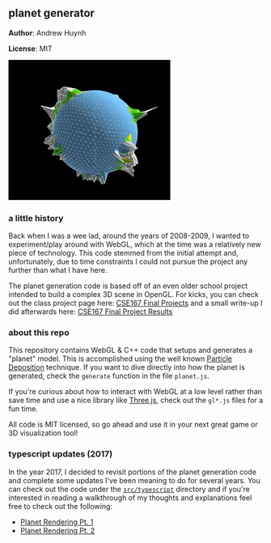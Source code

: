 ## planet generator

__Author__: Andrew Huynh

__License__: MIT


![example-planet gif](docs/example-planet.gif)

### a little history

Back when I was a wee lad, around the years of 2008-2009, I wanted to
experiment/play around with WebGL, which at the time was a relatively new
piece of technology. This code stemmed from the initial attempt and,
unfortunately, due to time constraints I could not pursue the project any
further than what I have here.

The planet generation code is based off of an even older school project
intended to build a complex 3D scene in OpenGL. For kicks, you can check
out the class project page here: [CSE167 Final Projects][cse169] and a
small write-up I did afterwards here:
[CSE167 Final Project Results][cse169results]


### about this repo

This repository contains WebGL & C++ code that setups and generates a
"planet" model. This is accomplished using the well known
[Particle Deposition][pdepo] technique. If you want to dive directly into
how the planet is generated, check the `generate` function in the file
`planet.js`.

If you're curious about how to interact with WebGL at a low level rather
than save time and use a nice library like [Three.js][3js], check out the
`gl*.js` files for a fun time.

All code is MIT licensed, so go ahead and use it in your next great game or
3D visualization tool!

[3js]: http://threejs.org/
[cse169]: http://graphics.ucsd.edu/twiki/bin/view.pl/Classes/CSE167F09-FinalProjects "CSE 167 Final Projects"
[cse169results]: http://a5huynh.github.io/2009/12/12/cse-167-final-project-results.html "CSE 167 Results"
[pdepo]: https://web.archive.org/web/20160307062357/http://www.lighthouse3d.com/opengl/terrain/index.php3?particle "Particle Deposition"


### typescript updates (2017)

In the year 2017, I decided to revisit portions of the planet generation code and
complete some updates I've been meaning to do for several years. You can check out
the code under the [`src/typescript`](src/typescript) directory and if you're interested in reading
a walkthrough of my thoughts and explanations feel free to check out the following:

- [Planet Rendering Pt. 1][blog-post-1]
- [Planet Rendering Pt. 2][blog-post-2]

[blog-post-1]: https://a5huynh.github.io/2017/tbt-planet-rendering/ "TBT: Planet Rendering"
[blog-post-2]: https://a5huynh.github.io/2017/planet-rendering-pt-2/ "Planet Rendering Pt. 2"

